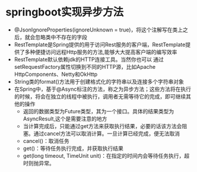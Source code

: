 # springboot实现异步方法
- @JsonIgnoreProperties(ignoreUnknown = true)，将这个注解写在类上之后，就会忽略类中不存在的字段
- RestTemplate是Spring提供的用于访问Rest服务的客户端，RestTemplate提供了多种便捷访问远程Http服务的方法,能够大大提高客户端的编写效率
- RestTemplate默认依赖jdk的HTTP连接工具。当然你也可以 通过setRequestFactory属性切换到不同的HTTP源，比如Apache HttpComponents、Netty和OkHttp
- String类的format()方法用于创建格式化的字符串以及连接多个字符串对象
- 在Spring中，基于@Async标注的方法，称之为异步方法；这些方法将在执行的时候，将会在独立的线程中被执行，调用者无需等待它的完成，即可继续其他的操作
   - 返回的数据类型为Future类型，其为一个接口。具体的结果类型为AsyncResult,这个是需要注意的地方
   - 当计算完成后，只能通过get方法来获取执行结果，必要的话该方法会阻塞。通过cancel方法可以取消计算。一旦计算已经完成，便无法取消
   - cancel()：取消任务
   - get()：等待任务执行完成，并获取执行结果
   - get(long timeout, TimeUnit unit)：在指定的时间内会等待任务执行，超时则抛异常。
